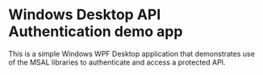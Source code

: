 ﻿# Windows Desktop API Authentication demo app

This is a simple Windows WPF Desktop application that demonstrates use of the MSAL libraries to authenticate and access a protected API.

